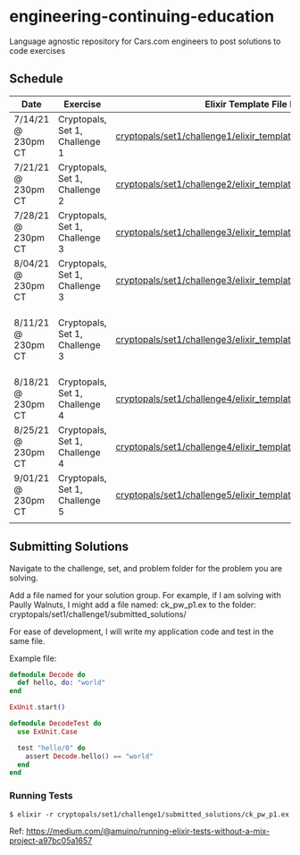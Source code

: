 # engineering-continuing-education
Language agnostic repository for Cars.com engineers to post solutions to code exercises

## Schedule
| Date  | Exercise | Elixir Template File Path  | Challenge URL  |  Notes |
|---|---|---|---|---|
|  7/14/21 @ 230pm CT|  Cryptopals, Set 1, Challenge 1 | [cryptopals/set1/challenge1/elixir_template/challenge1_template.ex](https://github.com/carsdotcom/engineering-continuing-education/blob/main/cryptopals/set1/challenge1/elixir_template/challenge1_template.ex)  | https://cryptopals.com/sets/1/challenges/1 |   |
|  7/21/21 @ 230pm CT| Cryptopals, Set 1, Challenge 2  | [cryptopals/set1/challenge2/elixir_template/challenge2_template.ex](https://github.com/carsdotcom/engineering-continuing-education/blob/main/cryptopals/set1/challenge2/elixir_template/challenge2_template.ex) | https://cryptopals.com/sets/1/challenges/2 |   |
|  7/28/21 @ 230pm CT| Cryptopals, Set 1, Challenge 3  | [cryptopals/set1/challenge3/elixir_template/challenge3_template.ex](https://github.com/carsdotcom/engineering-continuing-education/blob/main/cryptopals/set1/challenge3/elixir_template/challenge3_template.ex) | https://cryptopals.com/sets/1/challenges/3 |   |
|  8/04/21 @ 230pm CT| Cryptopals, Set 1, Challenge 3  | [cryptopals/set1/challenge3/elixir_template/challenge3_template.ex](https://github.com/carsdotcom/engineering-continuing-education/blob/main/cryptopals/set1/challenge3/elixir_template/challenge3_template.ex) | https://cryptopals.com/sets/1/challenges/3 |  Second round on this challenge. |
|  8/11/21 @ 230pm CT| Cryptopals, Set 1, Challenge 3  | [cryptopals/set1/challenge3/elixir_template/challenge3_template.ex](https://github.com/carsdotcom/engineering-continuing-education/blob/main/cryptopals/set1/challenge3/elixir_template/challenge3_template.ex) | https://cryptopals.com/sets/1/challenges/3 |  Third week of challenge 3, create string scorer |
|  8/18/21 @ 230pm CT| Cryptopals, Set 1, Challenge 4  | [cryptopals/set1/challenge4/elixir_template/challenge4_template.ex](https://github.com/carsdotcom/engineering-continuing-education/blob/main/cryptopals/set1/challenge4/elixir_template/challenge4_template.ex) | https://cryptopals.com/sets/1/challenges/4 | First week of new challenge |
|  8/25/21 @ 230pm CT| Cryptopals, Set 1, Challenge 4  | [cryptopals/set1/challenge4/elixir_template/challenge4_template.ex](https://github.com/carsdotcom/engineering-continuing-education/blob/main/cryptopals/set1/challenge4/elixir_template/challenge4_template.ex) | https://cryptopals.com/sets/1/challenges/4 | Second week of challenge 4|
|  9/01/21 @ 230pm CT| Cryptopals, Set 1, Challenge 5  | [cryptopals/set1/challenge5/elixir_template/challenge5_template.ex](https://github.com/carsdotcom/engineering-continuing-education/blob/main/cryptopals/set1/challenge5/elixir_template/challenge5_template.ex) | https://cryptopals.com/sets/1/challenges/5 | First week of challenge 5|
|   |   |   |   |   |

## Submitting Solutions

Navigate to the challenge, set, and problem folder for the problem you are solving.

Add a file named for your solution group. For example, if I am solving with Paully Walnuts, I might add a file named: ck_pw_p1.ex to the folder: cryptopals/set1/challenge1/submitted_solutions/

For ease of development, I will write my application code and test in the same file.

Example file:

```elixir
defmodule Decode do
  def hello, do: "world"
end

ExUnit.start()

defmodule DecodeTest do
  use ExUnit.Case

  test "hello/0" do
    assert Decode.hello() == "world"
  end
end

```

### Running Tests

`$ elixir -r cryptopals/set1/challenge1/submitted_solutions/ck_pw_p1.ex`

Ref: https://medium.com/@amuino/running-elixir-tests-without-a-mix-project-a97bc05a1657

